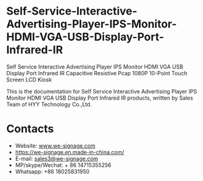 # Self-Service-Interactive-Advertising-Player-IPS-Monitor-HDMI-VGA-USB-Display-Port-Infrared-IR
Self Service Interactive Advertising Player IPS Monitor HDMI VGA USB Display Port Infrared IR Capacitive Resistive Pcap 1080P 10-Point Touch Screen LCD Kiosk

This is the documentation for Self Service Interactive Advertising Player IPS Monitor HDMI VGA USB Display Port Infrared IR products, written by Sales Team of HYY Technology Co.,Ltd.

# Contacts
- Website: www.we-signage.com
- https://we-signage.en.made-in-china.com/
- E-mail: sales3@we-signage.com
- MP/skype/Wechat: + 86 14715355256
- Whatsapp: +86 18025831950
